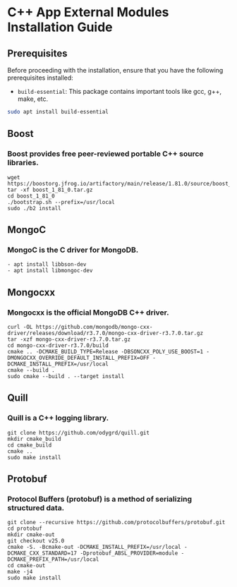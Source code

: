 # C++ App External Modules Installation Guide

## Prerequisites

Before proceeding with the installation, ensure that you have the following prerequisites installed:

- `build-essential`: This package contains important tools like gcc, g++, make, etc.

```bash
sudo apt install build-essential
```

## Boost
### Boost provides free peer-reviewed portable C++ source libraries.

```
wget https://boostorg.jfrog.io/artifactory/main/release/1.81.0/source/boost_1_81_0.tar.gz
tar -xf boost_1_81_0.tar.gz
cd boost_1_81_0
./bootstrap.sh --prefix=/usr/local
sudo ./b2 install
```

## MongoC
### MongoC is the C driver for MongoDB.
```
- apt install libbson-dev
- apt install libmongoc-dev
```

## Mongocxx
### Mongocxx is the official MongoDB C++ driver.
```
curl -OL https://github.com/mongodb/mongo-cxx-driver/releases/download/r3.7.0/mongo-cxx-driver-r3.7.0.tar.gz
tar -xzf mongo-cxx-driver-r3.7.0.tar.gz
cd mongo-cxx-driver-r3.7.0/build
cmake .. -DCMAKE_BUILD_TYPE=Release -DBSONCXX_POLY_USE_BOOST=1 -DMONGOCXX_OVERRIDE_DEFAULT_INSTALL_PREFIX=OFF -DCMAKE_INSTALL_PREFIX=/usr/local
cmake --build .
sudo cmake --build . --target install
```

## Quill
### Quill is a C++ logging library.
```
git clone https://github.com/odygrd/quill.git
mkdir cmake_build
cd cmake_build
cmake ..
sudo make install
```

## Protobuf
### Protocol Buffers (protobuf) is a method of serializing structured data.
```
git clone --recursive https://github.com/protocolbuffers/protobuf.git
cd protobuf
mkdir cmake-out
git checkout v25.0
cmake -S. -Bcmake-out -DCMAKE_INSTALL_PREFIX=/usr/local -DCMAKE_CXX_STANDARD=17 -Dprotobuf_ABSL_PROVIDER=module -DCMAKE_PREFIX_PATH=/usr/local
cd cmake-out
make -j4
sudo make install
```

